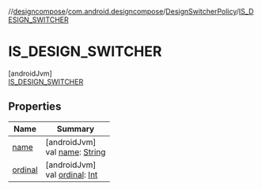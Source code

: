 //[designcompose](../../../../index.md)/[com.android.designcompose](../../index.md)/[DesignSwitcherPolicy](../index.md)/[IS_DESIGN_SWITCHER](index.md)

# IS_DESIGN_SWITCHER

[androidJvm]\
[IS_DESIGN_SWITCHER](index.md)

## Properties

| Name | Summary |
|---|---|
| [name](../../-live-update-mode/-o-f-f-l-i-n-e/index.md#-372974862%2FProperties%2F-2092570116) | [androidJvm]<br>val [name](../../-live-update-mode/-o-f-f-l-i-n-e/index.md#-372974862%2FProperties%2F-2092570116): [String](https://kotlinlang.org/api/latest/jvm/stdlib/kotlin/-string/index.html) |
| [ordinal](../../-live-update-mode/-o-f-f-l-i-n-e/index.md#-739389684%2FProperties%2F-2092570116) | [androidJvm]<br>val [ordinal](../../-live-update-mode/-o-f-f-l-i-n-e/index.md#-739389684%2FProperties%2F-2092570116): [Int](https://kotlinlang.org/api/latest/jvm/stdlib/kotlin/-int/index.html) |
